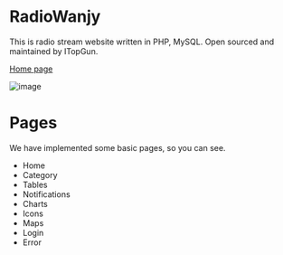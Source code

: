 # RadioWanjy
This is radio stream website written in PHP, MySQL. Open sourced and maintained by ITopGun.

[Home page](http://radiowanjy.com/)

![image](https://user-images.githubusercontent.com/75969744/184570386-f876bc76-7cd3-46cb-8214-fcaa7cd9dad2.png)

# Pages

We have implemented some basic pages, so you can see.

- Home
- Category
- Tables
- Notifications
- Charts
- Icons
- Maps
- Login
- Error
